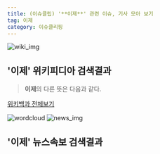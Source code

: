 ```yaml
---
title: (이슈클립) '**이제**' 관련 이슈, 기사 모아 보기
tag: 이제
category: 이슈클리핑
---
```

![wiki_img](https://user-images.githubusercontent.com/42597476/44503234-41136a80-a6d0-11e8-9071-6fc6418eafe4.png)
## **'**이제**'** 위키피디아 검색결과
>**이제**의 다른 뜻은 다음과 같다.

<a href="https://ko.wikipedia.org/wiki/이제" target="_blank">위키백과 전체보기</a>

![wordcloud](https://s3.ap-northeast-2.amazonaws.com/lyrics101-wordcloud/2018-09-08-1536393799.png)
![news_img](https://user-images.githubusercontent.com/42597476/44507050-1206f400-a6e4-11e8-8d98-7ffbfebb353f.png)
## **'**이제**'** 뉴스속보 검색결과

